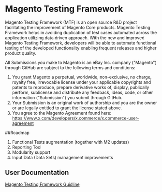 # Magento Testing Framework

Magento Testing Framework (MTF) is an open source R&D project facilitating the improvement of Magento Core products. Magento Testing Framework helps in avoiding duplication of test cases automated across the application utilizing data driven approach. With the new and improved Magento Testing Framework, developers will be able to automate functional testing of the developed functionality enabling frequent releases and higher product quality.

All Submissions you make to Magento is an eBay Inc. company ("Magento") through GitHub are subject to the following terms and conditions:

1. You grant Magento a perpetual, worldwide, non-exclusive, no charge, royalty free, irrevocable license under your applicable copyrights and patents to reproduce, prepare derivative works of, display, publically perform, sublicense and distribute any feedback, ideas, code, or other information ("Submission") you submit through GitHub.
2. Your Submission is an original work of authorship and you are the owner or are legally entitled to grant the license stated above.
3. You agree to the Magento Agreement found here: https://www.x.com/developers/x.commerce/x.commerce-user-agreement

##Roadmap

1. Functional Tests augmentation (together with M2 updates)
2. Reporting Tool
3. Modularity support
4. Input Data (Data Sets) management improvements

## User Documentation

[Magento Testing Framework Guidline](https://wiki.magento.com/display/MAGE2DOC/Magento+Testing+Framework+Guidelines)

